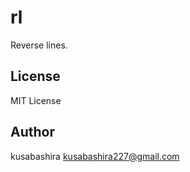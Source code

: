 rl
==

Reverse lines.

License
-------

MIT License

Author
------

kusabashira <kusabashira227@gmail.com>
